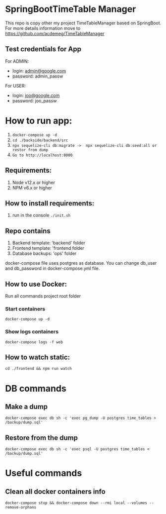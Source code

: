 # SpringBootTimeTable Manager

This repo is copy other my project TimeTableManager based on SpringBoot.
For more details information move to https://github.com/acdemeg/TimeTableManager 

## Test credentials for App
For ADMIN:
* login: admin@google.com
* password: admin_passw

For USER:
* login: joo@google.com
* password: joo_passw

# How to run app:
1. `docker-compose up -d`
2. `cd ./backside/backend/src`
3. `npx sequelize-cli db:migrate ->  npx sequelize-cli db:seed:all or restor from dump`
4. `Go to http://localhost:8000`
<!--  -->
## Requirements:
1. Node v12.x or higher
2. NPM v6.x or higher

## How to install requirements:
1. run in the console `./init.sh`

## Repo contains
1. Backend template: 'backend' folder
2. Frontend template: 'frontend folder
3. Database backups: 'ops' folder

docker-compose file uses postgres as database.
You can change db_user and db_password in docker-compose.yml file.

## How to use Docker:
Run all commands project root folder

### Start containers
`docker-compose up -d`
### Show logs containers
`docker-compose logs -f web`

## How to watch static:
`cd ./frontend && npm run watch`

# DB commands
## Make a dump
`docker-compose exec db sh -c 'exec pg_dump -U postgres time_tables > /backup/dump.sql'`

## Restore from the dump
`docker-compose exec db sh -c 'exec psql -U postgres time_tables < /backup/dump.sql'`

# Useful commands
## Clean all docker containers info
`docker-compose stop && docker-compose down --rmi local --volumes --remove-orphans`




